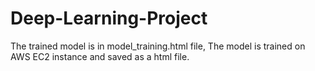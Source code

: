 # Deep-Learning-Project

The trained model is in model_training.html file, The model is trained on AWS EC2 instance and saved as a html file. 
